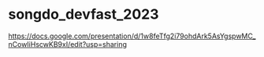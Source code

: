 # songdo_devfast_2023

https://docs.google.com/presentation/d/1w8feTfg2i79ohdArk5AsYgspwMC_nCowIiHscwKB9xI/edit?usp=sharing